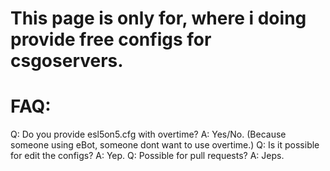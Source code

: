 # This page is only for, where i doing provide free configs for csgoservers.

# FAQ:
Q: Do you provide esl5on5.cfg with overtime?
A: Yes/No. (Because someone using eBot, someone dont want to use overtime.)
Q: Is it possible for edit the configs?
A: Yep.
Q: Possible for pull requests?
A: Jeps.
